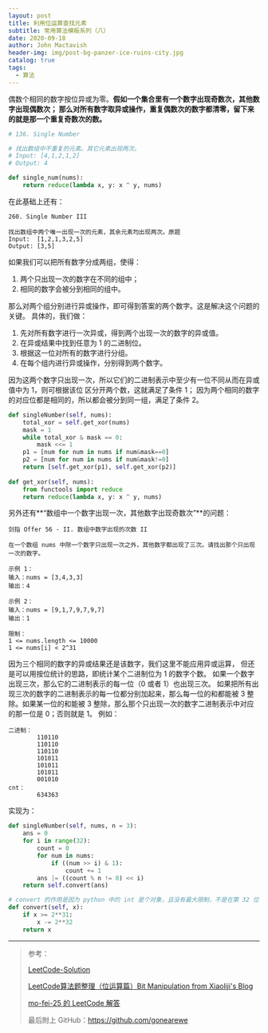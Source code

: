 ```yaml
---
layout: post
title: 利用位运算查找元素
subtitle: 常用算法模板系列（八）
date: 2020-09-18
author: John Mactavish
header-img: img/post-bg-panzer-ice-ruins-city.jpg
catalog: true
tags:
  - 算法
---
```


偶数个相同的数字按位异或为零。**假如一个集合里有一个数字出现奇数次，其他数字出现偶数次；
那么对所有数字取异或操作，重复偶数次的数字都清零，留下来的就是那一个重复奇数次的数。**

```py
# 136. Single Number

# 找出数组中不重复的元素。其它元素出现两次。
# Input: [4,1,2,1,2]
# Output: 4

def single_num(nums):
    return reduce(lambda x, y: x ^ y, nums)
```

在此基础上还有：

```
260. Single Number III

找出数组中两个唯一出现一次的元素，其余元素均出现两次。原题
Input:  [1,2,1,3,2,5]
Output: [3,5]
```

如果我们可以把所有数字分成两组，使得：

1. 两个只出现一次的数字在不同的组中；
2. 相同的数字会被分到相同的组中。

那么对两个组分别进行异或操作，即可得到答案的两个数字。这是解决这个问题的关键。
具体的，我们做：

1. 先对所有数字进行一次异或，得到两个出现一次的数字的异或值。
2. 在异或结果中找到任意为 1 的二进制位。
3. 根据这一位对所有的数字进行分组。
4. 在每个组内进行异或操作，分别得到两个数字。

因为这两个数字只出现一次，所以它们的二进制表示中至少有一位不同从而在异或值中为 1，则可根据该位
区分开两个数，这就满足了条件 1；
因为两个相同的数字的对应位都是相同的，所以都会被分到同一组，满足了条件 2。

```py
def singleNumber(self, nums):
    total_xor = self.get_xor(nums)
    mask = 1
    while total_xor & mask == 0:
        mask <<= 1
    p1 = [num for num in nums if num&mask==0]
    p2 = [num for num in nums if num&mask!=0]
    return [self.get_xor(p1), self.get_xor(p2)]
    
def get_xor(self, nums):
    from functools import reduce
    return reduce(lambda x, y: x ^ y, nums)
```

另外还有**“数组中一个数字出现一次，其他数字出现奇数次”**的问题：

```
剑指 Offer 56 - II. 数组中数字出现的次数 II

在一个数组 nums 中除一个数字只出现一次之外，其他数字都出现了三次。请找出那个只出现一次的数字。

示例 1：
输入：nums = [3,4,3,3]
输出：4

示例 2：
输入：nums = [9,1,7,9,7,9,7]
输出：1
 
限制：
1 <= nums.length <= 10000
1 <= nums[i] < 2^31
```

因为三个相同的数字的异或结果还是该数字，我们这里不能应用异或运算，
但还是可以用按位统计的思路，即统计某个二进制位为 1 的数字个数。
如果一个数字出现三次，那么它的二进制表示的每一位（0 或者 1）也出现三次。
如果把所有出现三次的数字的二进制表示的每一位都分别加起来，那么每一位的和都能被 3 整除。如果某一位的和能被 3 整除，那么那个只出现一次的数字二进制表示中对应的那一位是 0；否则就是 1。
例如：

```
二进制：
        110110
        110110
        110110
        101011
        101011
        101011
        001010
cnt：   
        634363
```

实现为：

```py
def singleNumber(self, nums, n = 3):
    ans = 0
    for i in range(32):
        count = 0
        for num in nums:
            if ((num >> i) & 1):
                count += 1
        ans |= ((count % n != 0) << i)
    return self.convert(ans)

# convert 的作用是因为 python 中的 int 是个对象，且没有最大限制，不是在第 32 位使用 1 来表示负数。
def convert(self, x):
    if x >= 2**31:
        x -= 2**32
    return x
```
---

> 参考：
>
> [LeetCode-Solution](https://leetcode-cn.com/problems/single-number-iii/solution/zhi-chu-xian-yi-ci-de-shu-zi-iii-by-leet-4i8e/)
>
> [LeetCode算法题整理（位运算篇）Bit Manipulation from Xiaoliji's Blog](https://darktiantian.github.io/LeetCode%E7%AE%97%E6%B3%95%E9%A2%98%E6%95%B4%E7%90%86%EF%BC%88%E4%BD%8D%E8%BF%90%E7%AE%97%E7%AF%87%EF%BC%89Bit-Manipulation/)
>
> [mo-fei-25 的 LeetCode 解答](https://leetcode-cn.com/problems/shu-zu-zhong-shu-zi-chu-xian-de-ci-shu-ii-lcof/solution/javashi-xian-jian-zhi-si-lu-wei-yun-suan-zhu-wei-t/)
>
> 最后附上 GitHub：<https://github.com/gonearewe>
